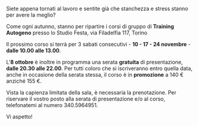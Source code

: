 Siete appena tornati al lavoro e sentite già che stanchezza e stress stanno per avere la meglio?

Come ogni autunno, stanno per ripartire i corsi di gruppo di **Training Autogeno** presso lo Studio Festa, via Filadelfia 117, Torino

Il prossimo corso si terrà per 3 sabati consecutivi - **10 - 17 - 24 novembre** - **dalle 10.00 alle 13.00**.

L’**8 ottobre** è inoltre in programma una serata **gratuita** di presentazione, **dalle 20.30 alle 22.00**.
Per tutti coloro che si iscriveranno entro quella data, anche in occasione della serata stessa, il corso è in **promozione** a 140 € anziché 155 €.

Vista la capienza limitata della sala, è necessaria la prenotazione. Per riservare il vostro posto alla serata di presentazione e/o al corso, telefonatemi al numero 340.5964951.

Vi aspetto!

